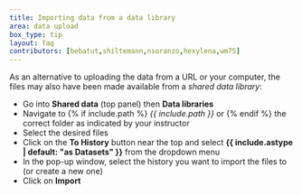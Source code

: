 ```yaml
---
title: Importing data from a data library
area: data upload
box_type: tip
layout: faq
contributors: [bebatut,shiltemann,nsoranzo,hexylena,wm75]
---
```



As an alternative to uploading the data from a URL or your computer, the files may also have been made available from a *shared data library*:

* Go into **Shared data** (top panel) then **Data libraries**
* Navigate to
{% if include.path %}
  *{{ include.path }}* or {% endif %} the correct folder as indicated by your instructor
* Select the desired files
* Click on the **To History** button near the top and select **{{ include.astype | default: "as Datasets" }}** from the dropdown menu
* In the pop-up window, select the history you want to import the files to (or create a new one)
* Click on **Import**
